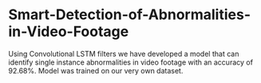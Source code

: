 # Smart-Detection-of-Abnormalities-in-Video-Footage
Using Convolutional LSTM filters we have developed a model that can identify single instance abnormalities in video footage with an accuracy of 92.68%. Model was trained on our very own dataset.
